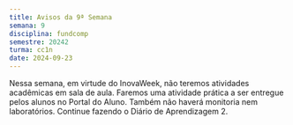 ```yaml
---
title: Avisos da 9ª Semana
semana: 9
disciplina: fundcomp
semestre: 20242
turma: cc1n
date: 2024-09-23
---
```


Nessa semana, em virtude do InovaWeek, não teremos atividades acadêmicas em
sala de aula. Faremos uma atividade prática a ser entregue pelos alunos no
Portal do Aluno. Também não haverá monitoria nem laboratórios. Continue
fazendo o Diário de Aprendizagem 2.
